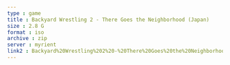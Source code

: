 ```yaml
---
type : game
title : Backyard Wrestling 2 - There Goes the Neighborhood (Japan)
size : 2.8 G
format : iso
archive : zip
server : myrient
link2 : Backyard%20Wrestling%202%20-%20There%20Goes%20the%20Neighborhood%20%28Japan%29
---
```

